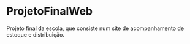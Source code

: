 # ProjetoFinalWeb
Projeto final da escola, que consiste num site de acompanhamento de estoque e distribuição.
